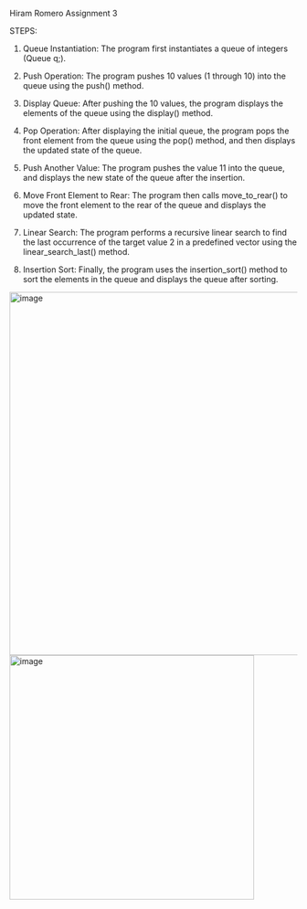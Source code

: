 Hiram Romero
Assignment 3 

STEPS: 

1. Queue Instantiation: The program first instantiates a queue of integers (Queue<int> q;).

2. Push Operation: The program pushes 10 values (1 through 10) into the queue using the push() method.

3. Display Queue: After pushing the 10 values, the program displays the elements of the queue using the display() method.

4. Pop Operation: After displaying the initial queue, the program pops the front element from the queue using the pop() method, and then displays the updated state of the queue.

5. Push Another Value: The program pushes the value 11 into the queue, and displays the new state of the queue after the insertion.

6. Move Front Element to Rear: The program then calls move_to_rear() to move the front element to the rear of the queue and displays the updated state.

7. Linear Search: The program performs a recursive linear search to find the last occurrence of the target value 2 in a predefined vector using the linear_search_last() method.

8. Insertion Sort: Finally, the program uses the insertion_sort() method to sort the elements in the queue and displays the queue after sorting.

<img width="636" alt="image" src="https://github.com/user-attachments/assets/89a3197f-b0b6-4ae2-bb2f-3e4170112426">
<img width="428" alt="image" src="https://github.com/user-attachments/assets/d1014ede-605a-457c-a9ce-a0a2e1aecfcc">
